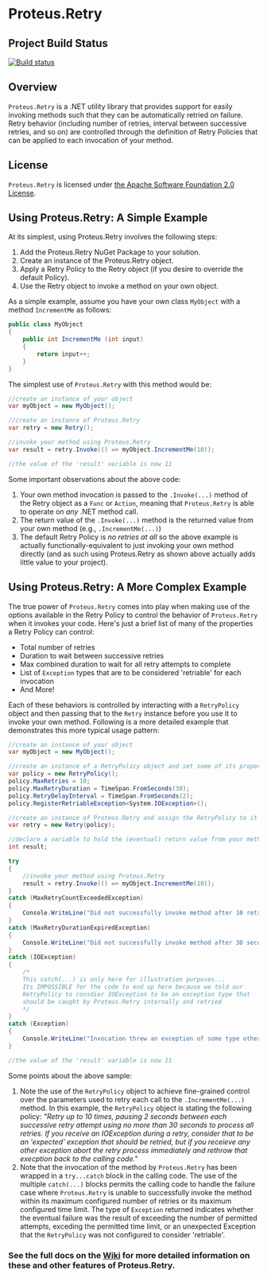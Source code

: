 # Proteus.Retry

## Project Build Status
[![Build status](https://ci.appveyor.com/api/projects/status/qxyuw19oxya59e23/branch/master?svg=true)](https://ci.appveyor.com/project/sbohlen/proteus-retry/branch/master)

## Overview ##
`Proteus.Retry` is a .NET utility library that provides support for easily invoking methods such that they can be automatically retried on failure.  Retry behavior (including number of retries, interval between successive retries, and so on) are controlled through the definition of Retry Policies that can be applied to each invocation of your method.

## License ##
`Proteus.Retry` is licensed under [the Apache Software Foundation 2.0 License](https://www.apache.org/licenses/LICENSE-2.0).

## Using Proteus.Retry: A Simple Example ##
At its simplest, using Proteus.Retry involves the following steps:

1. Add the Proteus.Retry NuGet Package to your solution.
2. Create an instance of the Proteus.Retry object.
3. Apply a Retry Policy to the Retry object (if you desire to override the default Policy).
4. Use the Retry object to invoke a method on your own object.

As a simple example, assume you have your own class `MyObject` with a method `IncrementMe` as follows:

```csharp
public class MyObject
{
    public int IncrementMe (int input)
    {
        return input++;
    }
}
```

The simplest use of `Proteus.Retry` with this method would be:

```csharp
//create an instance of your object
var myObject = new MyObject();

//create an instance of Proteus.Retry
var retry = new Retry();

//invoke your method using Proteus.Retry
var result = retry.Invoke(() => myObject.IncrementMe(10));

//the value of the 'result' variable is now 11
```

Some important observations about the above code:

1. Your own method invocation is passed to the `.Invoke(...)` method of the Retry object as a `Func` or `Action`, meaning that `Proteus.Retry` is able to operate on _any_ .NET method call.
2. The return value of the `.Invoke(...)` method is the returned value from your own method (e.g., `.IncrementMe(...)`)
3. The default Retry Policy is _no retries at all_ so the above example is actually functionally-equivalent to just invoking your own method directly (and as such using Proteus.Retry as shown above actually adds little value to your project).

## Using Proteus.Retry: A More Complex Example ##
The true power of `Proteus.Retry` comes into play when making use of the options available in the Retry Policy to control the behavior of `Proteus.Retry` when it invokes your code.  Here's just a brief list of many of the properties a Retry Policy can control:

* Total number of retries
* Duration to wait between successive retries
* Max combined duration to wait for all retry attempts to complete
* List of `Exception` types that are to be considered 'retriable' for each invocation
* And More!

Each of these behaviors is controlled by interacting with a `RetryPolicy` object and then passing that to the `Retry` instance before you use it to invoke your own method.  Following is a more detailed example that demonstrates this more typical usage pattern:

```csharp
//create an instance of your object
var myObject = new MyObject();

//create an instance of a RetryPolicy object and set some of its properties
var policy = new RetryPolicy();
policy.MaxRetries = 10;
policy.MaxRetryDuration = TimeSpan.FromSeconds(30);
policy.RetryDelayInterval = TimeSpan.FromSeconds(2);
policy.RegisterRetriableException<System.IOException>();

//create an instance of Proteus.Retry and assign the RetryPolicy to it
var retry = new Retry(policy);

//declare a variable to hold the (eventual) return value from your method
int result;

try
{
    //invoke your method using Proteus.Retry
    result = retry.Invoke(() => myObject.IncrementMe(10));
}
catch (MaxRetryCountExceededException)
{
    Console.WriteLine("Did not successfully invoke method after 10 retry attempts!");
}
catch (MaxRetryDurationExpiredException)
{
    Console.WriteLine("Did not successfully invoke method after 30 seconds!");
}
catch (IOException)
{
    /*
    This catch(...) is only here for illustration purposes...
    Its IMPOSSIBLE for the code to end up here because we told our
    RetryPolicy to consdier IOException to be an exception type that
    should be caught by Proteus.Retry internally and retried
    */
}
catch (Exception)
{
    Console.WriteLine("Invocation threw an exception of some type other than IOException so we didn't retry on it!");
}

//the value of the 'result' variable is now 11
```
Some points about the above sample:

1. Note the use of the `RetryPolicy` object to achieve fine-grained control over the parameters used to retry each call to the `.IncrementMe(...)` method.  In this example, the `RetryPolicy` object is stating the following policy: _"Retry up to 10 times, pausing 2 seconds between each successive retry attempt using no more than 30 seconds to process all retries.  If you receive an IOException during a retry, consider that to be an 'expected' exception that should be retried, but if you receieve any other exception abort the retry process immediately and rethrow that execption back to the calling code."_
2. Note that the invocation of the method by `Proteus.Retry` has been wrapped in a `try...catch` block in the calling code.  The use of the multiple `catch(...)` blocks permits the calling code to handle the failure case where `Proteus.Retry` is unable to successfully invoke the method within its maximum configured number of retries or its maximum configured time limit.  The type of `Exception` returned indicates whether the eventual failure was the result of exceeding the number of permitted attempts, exceding the permitted time limit, or an unexpected Exception that the `RetryPolicy` was not configured to consider 'retriable'.

### See the full docs on the [Wiki](https://github.com/ProteusProject/Proteus.Retry/wiki) for more detailed information on these and other features of Proteus.Retry. ###